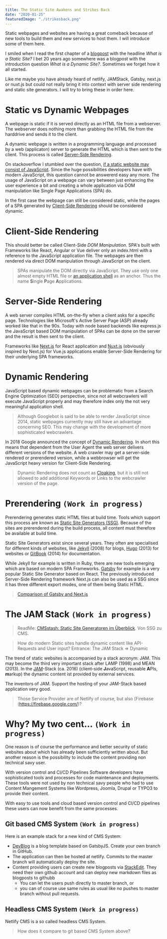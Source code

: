 ```yaml
---
title: The Static Site Awakens and Strikes Back
date: "2020-01-25"
featuredImage: "./strikesback.png"
---
```


Static webpages and websites are having a great comeback because of new tools to build them and new services to host them. I will introduce some of them here.

<!-- end -->

I smiled when I read the first chapter of a [blogpost](https://www.sitepoint.com/7-reasons-use-static-site-generator/) with the headline _What is a Static Site?_ I bet 20 years ago somewhere was a blogpost with the introduction question _What is a Dynamic Site?_. Sometimes we forget how it all started.

Like me maybe you have already heard of netlify, JAMStack, Gatsby, next.js or nuxt.js but could not really bring it into context with server side rendering and static site generators. I will try to bring these in order here.

# Static vs Dynamic Webpages

A webpage is static if it is served directly as an HTML file from a webserver. The webserver does nothing more than grabbing the HTML file from the harddrive and sends it to the client.

A dynamic webpage is written in a programming language and processed by a web (applicaton) server to generate the HTML which is then sent to the client. This process is called [Server-Side Rendering](#ssr).

On stackoverflow I stumbled over the question, [if a static website may consist of JavaScript](https://stackoverflow.com/questions/44458712/can-a-static-website-consist-of-javascript). Since the huge possibilities developers have with modern JavaScript, this question cannot be answererd easy any more. The usage of JavaScript on a webpage can vary between just enhancing the user experience a bit and creating a whole application via DOM manipulation like Single Page Applications (SPA) do.

In the first case the webpage can still be considered static, while the pages of a SPA generated by [Client-Side Rendering](#csr) should be considered dynamic.

# <a name="csr"></a>Client-Side Rendering

This should better be called Client-Side _DOM Manipulation_. SPA's built with Frameworks like React, Angular or Vue deliver only an index.html with a reference to the JavaScript application file. The webpages are then rendered via direct DOM manipulation through JavaScript on the client.

> SPAs manipulate the DOM directly via JavaScript. They use only one almost empty HTML file or [an application shell](https://developers.google.com/web/fundamentals/architecture/app-shell) as an anchor. Thus the name **S**ingle **P**age **A**pplications.

# <a name="ssr"></a>Server-Side Rendering

A web server compiles HTML on-the-fly when a client asks for a specific page. Technologies like Microsoft's Active Server Page (ASP) already worked like that in the 90s. Today with node based backends like express.js the JavaScript based DOM manipulation of SPAs can be done on the server and the result is then sent to the client.

Frameworks like [Next.js](https://nextjs.org/) for React application and [Nuxt.js](https://nuxtjs.org/) (obviously inspired by Next.js) for Vue.js applications enable Server-Side Rendering for their underlying SPA frameworks.

# Dynamic Rendering

JavaScript based dynamic webpages can be problematic from a Search Engine Optimization (SEO) perspective, since not all webcrawlers will execute JavaScript properly and may therefore index only the not very meaningful application shell.

> Although Googlebot is said to be able to render JavaScript since 2014, static webpages currently may still have an advantage concerning SEO. This may change with the development of more sophisticated webcrawlers.

In 2018 Google announced the concept of [Dynamic Rendering](https://developers.google.com/search/docs/guides/dynamic-rendering#implement). In short this means that dependent from the User Agent the web server delivers different versions of the website. A web crawler may get a server-side rendered or prerendered version, while a webbrowser will get the JavaScript heavy version for Client-Side Rendering.

> Dynamic Rendering does not count as [Cloaking](https://en.wikipedia.org/wiki/Cloaking), but it is still not allowed to add additional Keywords or Links to the webcrawler version of the page.

# Prerendering `(Work in progress)`

Prerendering generates static HTML files at build time. Tools which support this process are known as [Static Site Generators (SSG)](https://www.keycdn.com/support/static-site-generator). Because of the sites are prerendered during the build process, all content must therefore be available at build time.

Static Site Generators exist since several years. They often are specialised for different kinds of websites, like [Jekyll](https://jekyllrb.com/) (2008) for blogs, [Hugo](https://gohugo.io/) (2013) for websites or [GitBook](https://www.gitbook.com/) (2014) for documentation.

While Jekyll for example is written in Ruby, there are new tools emerging which are based on modern SPA Frameworks. [Gatsby](https://www.gatsbyjs.org/) for example is a very popular Static Site Generator based on React. The previously introduced Server-Side Rendering framework Next.js can also be used as a SSG since it has three different export modes, one of them being Static HTML.

> [Comparison of Gatsby and Next.js](https://dev.to/jameesy/gatsby-vs-next-js-what-why-and-when-4al5)

# The JAM Stack `(Work in progress)`

> ReadMe: [CMSstash: Static Site Generatoren im Überblick](https://cmsstash.de/empfehlungen/static-site-generatoren). Von SSG zu CMS.

> How do modern Static sites handle dynamic content like API-Requests and User input? Entrance: The JAM Stack => Dynamic

The trend of static websites is accompanied by a stack acronym: JAM. This may become the third very important stack after LAMP (1998) and MEAN (2013). In the [JAM](https://jamstack.org/)-Stack (ca. 2016) (client-side **J**avaScript, reusable **A**PIs, **m**arkup) the dynamic content ist provided by external services.

The inventors of JAM. Support the hosting of your JAM-Stack based application very good.

> Those Service Provider are of Netlify of course, but also [Firebase (https://firebase.google.com/)?

# Why? My two cent... `(Work in progress)`

One reason is of course the performance and better security of static websites about which has already been sufficiently written about. But another reason is the possibility to include the content providing non technical savy user.

With version control and CI/CD Pipelines Software developers have sophisticated tools and processes for code maintenance and deployments. These tools were not used by non technical savy people who had to use Content Mangement Systems like Wordpress, Joomla, Drupal or TYPO3 to provide their content.

With easy to use tools and cloud based version control and CI/CD pipelines these users can now benefit from the same processes.

## Git based CMS System `(Work in progress)`

Here is an example stack for a new kind of CMS System:

-   [DevBlog](https://ryanfitzgerald.github.io/devblog/) is a blog template based on GatsbyJS. Create your own branch in GitHub.
-   The application can then be hosted at netlify. Commits to the master branch will automatically deploy the site.
-   Content providing users can create new blogposts via [StackEdit](https://stackedit.io/). They need their own github account and can deploy new markdown files as blogposts to githubb
    -   You can let the users push directly to master branch, or
    -   you can of course use same rules as usual like no pushes to master branch without pull requests.

## Headless CMS System `(Work in progress)`

Netlify CMS is a so called headless CMS System.

> How does it compare to git based CMS System above?
